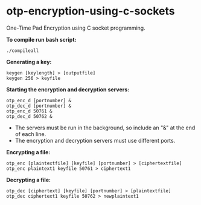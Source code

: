 # otp-encryption-using-c-sockets
One-Time Pad Encryption using C socket programming.

**To compile run bash script:**
```
./compileall
```
**Generating a key:**
```
keygen [keylength] > [outputfile]
keygen 256 > keyfile
```

**Starting the encryption and decryption servers:**
```
otp_enc_d [portnumber] & 
otp_dec_d [portnumber] &
otp_enc_d 50761 &
otp_dec_d 50762 &
```
- The servers must be run in the background, so include an "&" at the end of each line.
- The encryption and decryption servers must use different ports.

**Encrypting a file:**
```
otp_enc [plaintextfile] [keyfile] [portnumber] > [ciphertextfile]
otp_enc plaintext1 keyfile 50761 > ciphertext1
```

**Decrypting a file:**
```
otp_dec [ciphertext] [keyfile] [portnumber] > [plaintextfile]
otp_dec ciphertext1 keyfile 50762 > newplaintext1
```
